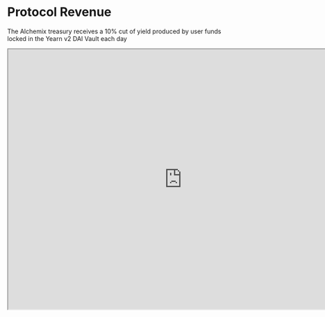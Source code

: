 # Protocol Revenue

The Alchemix treasury receives a 10% cut of yield produced by user funds locked in the Yearn v2 DAI Vault each day
<iframe src="https://velocity-app.flipsidecrypto.com/velocity/visuals/77f7ae25-c8d8-4434-9023-0587054928e8/7a47e54d-fbad-4431-bc7c-262a5e33d733" width="800" height="600" />

This time series animation shows the treasury wallet balances since inception.
<iframe href="https://velocity-app.flipsidecrypto.com/velocity/visuals/2a2eb5f8-b79c-45cf-8bd6-be0d4d74b20f/1d7b253e-0d46-4712-bda7-4349c04872e7" width="800" height="600" />
